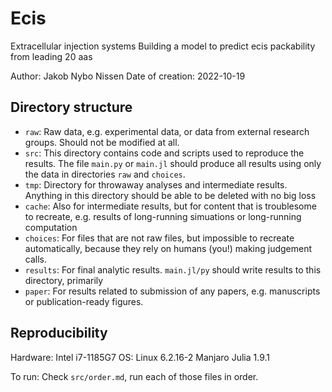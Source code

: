 # Ecis
Extracellular injection systems
Building a model to predict ecis packability from leading 20 aas

Author: Jakob Nybo Nissen
Date of creation: 2022-10-19

## Directory structure
* `raw`: Raw data, e.g. experimental data, or data from external research groups.
  Should not be modified at all.
* `src`: This directory contains code and scripts used to reproduce the results.
  The file `main.py` or `main.jl` should produce all results using only the data
  in directories `raw` and `choices`.
* `tmp`: Directory for throwaway analyses and intermediate results.
  Anything in this directory should be able to be deleted with no big loss
* `cache`: Also for intermediate results, but for content that is troublesome
  to recreate, e.g. results of long-running simuations or long-running computation
* `choices`: For files that are not raw files, but impossible to recreate automatically,
  because they rely on humans (you!) making judgement calls.
* `results`: For final analytic results. `main.jl/py` should write results to this
  directory, primarily
* `paper`: For results related to submission of any papers, e.g. manuscripts or
  publication-ready figures.

## Reproducibility
Hardware: Intel i7-1185G7
OS: Linux 6.2.16-2 Manjaro
Julia 1.9.1

To run: Check `src/order.md`, run each of those files in order.
